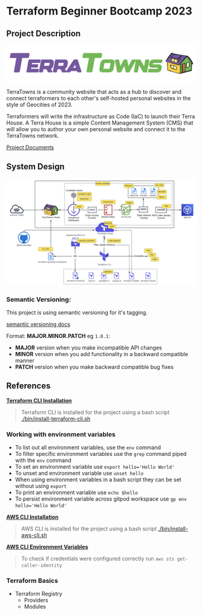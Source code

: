 # Terraform Beginner Bootcamp 2023

## Project Description

![TerraTowns](screenshots/Screenshot%202023-09-24%20at%201.30.19%20PM.png)

TerraTowns is a community website that acts as a hub to discover and connect terraformers to each other's self-hosted personal websites in the style of Geocities of 2023.

Terraformers will write the infrastructure as Code (IaC) to launch their Terra House.
A Terra House is a simple Content Management System (CMS) that will allow you to author your own personal website and connect it to the TerraTowns network.

[Project Documents](https://docs.google.com/document/d/1Ywh-7qaMz3FHUK6SlpZaXJd__FYQnwIlq8MaRmP_X_M/edit#heading=h.gsr323tdunxb)

## System Design
![SysDesign](/screenshots/Screenshot%202023-09-24%20at%205.50.21%20PM.png)

### Semantic Versioning:
This project is using semantic versioning for it's tagging.

[semantic versioning docs](https://semver.org/)

Format:
 **MAJOR.MINOR.PATCH** eg `1.0.1`:

- **MAJOR** version when you make incompatible API changes
- **MINOR** version when you add functionality in a backward compatible manner
- **PATCH** version when you make backward compatible bug fixes

## References
**[Terraform CLI Installation](https://developer.hashicorp.com/terraform/tutorials/aws-get-started/install-cli)**
>Terraform CLI is installed for the project using a bash script [./bin/install-terraform-cli.sh](./bin/install-terraform-cli.sh)

### Working with environment variables
- To list out all environment variables, use the `env` command
- To filter specific environment variables use the `grep` command piped with the `env` command
- To set an environment variable use `export hello='Hello World'`
- To unset and environment variable use `unset hello`
- When using environment variables in a bash script they can be set without using `export`
- To print an environment variable use `echo $hello`
- To persist environment variable across gitpod workspace use `gp env hello='Hello World'`

**[AWS CLI Installation](https://docs.aws.amazon.com/cli/latest/userguide/getting-started-install.html)**

> AWS CLI is installed for the project using a bash script [./bin/install-aws-cli.sh](./bin/install-aws-cli.sh)

**[AWS CLI Environment Variables](https://docs.aws.amazon.com/cli/latest/userguide/cli-configure-envvars.html)**

 > To check if  credentials were configured correctly run ```aws sts get-caller-identity```

 ### Terraform Basics
 - Terraform Registry
    - Providers
    - Modules
